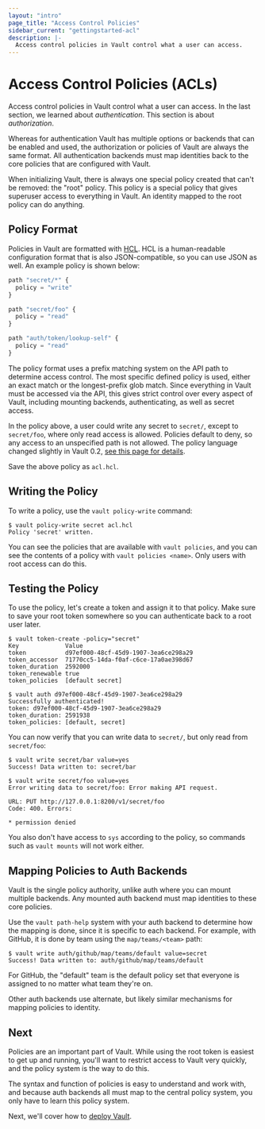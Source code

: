 ```yaml
---
layout: "intro"
page_title: "Access Control Policies"
sidebar_current: "gettingstarted-acl"
description: |-
  Access control policies in Vault control what a user can access.
---
```


# Access Control Policies (ACLs)

Access control policies in Vault control what a user can access. In
the last section, we learned about _authentication_. This section is
about _authorization_.

Whereas for authentication Vault has multiple options or backends that
can be enabled and used, the authorization or policies of Vault are always
the same format. All authentication backends must map identities back to
the core policies that are configured with Vault.

When initializing Vault, there is always one special policy created
that can't be removed: the "root" policy. This policy is a special policy
that gives superuser access to everything in Vault. An identity mapped to
the root policy can do anything.

## Policy Format

Policies in Vault are formatted with
[HCL](https://github.com/hashicorp/hcl). HCL is a human-readable configuration
format that is also JSON-compatible, so you can use JSON as well. An example
policy is shown below:

```javascript
path "secret/*" {
  policy = "write"
}

path "secret/foo" {
  policy = "read"
}

path "auth/token/lookup-self" {
  policy = "read"
}
```

The policy format uses a prefix matching system on the API path
to determine access control. The most specific defined policy is used,
either an exact match or the longest-prefix glob match. Since everything
in Vault must be accessed via the API, this gives strict control over every
aspect of Vault, including mounting backends, authenticating, as well as secret access.

In the policy above, a user could write any secret to `secret/`, except
to `secret/foo`, where only read access is allowed. Policies default to
deny, so any access to an unspecified path is not allowed. The policy
language changed slightly in Vault 0.2, [see this page for details](/docs/concepts/policies.html).

Save the above policy as `acl.hcl`.

## Writing the Policy

To write a policy, use the `vault policy-write` command:

```
$ vault policy-write secret acl.hcl
Policy 'secret' written.
```

You can see the policies that are available with `vault policies`, and you
can see the contents of a policy with `vault policies <name>`. Only users with
root access can do this.

## Testing the Policy

To use the policy, let's create a token and assign it to that policy.
Make sure to save your root token somewhere so you can authenticate
back to a root user later.

```
$ vault token-create -policy="secret"
Key            	Value
token           d97ef000-48cf-45d9-1907-3ea6ce298a29
token_accessor  71770cc5-14da-f0af-c6ce-17a0ae398d67
token_duration  2592000
token_renewable true
token_policies  [default secret]

$ vault auth d97ef000-48cf-45d9-1907-3ea6ce298a29
Successfully authenticated!
token: d97ef000-48cf-45d9-1907-3ea6ce298a29
token_duration: 2591938
token_policies: [default, secret]
```

You can now verify that you can write data to `secret/`, but only
read from `secret/foo`:

```
$ vault write secret/bar value=yes
Success! Data written to: secret/bar

$ vault write secret/foo value=yes
Error writing data to secret/foo: Error making API request.

URL: PUT http://127.0.0.1:8200/v1/secret/foo
Code: 400. Errors:

* permission denied
```

You also don't have access to `sys` according to the policy, so commands
such as `vault mounts` will not work either.

## Mapping Policies to Auth Backends

Vault is the single policy authority, unlike auth where you can mount
multiple backends. Any mounted auth backend must map identities to these
core policies.

Use the `vault path-help` system with your auth backend to determine how the
mapping is done, since it is specific to each backend. For example,
with GitHub, it is done by team using the `map/teams/<team>` path:

```
$ vault write auth/github/map/teams/default value=secret
Success! Data written to: auth/github/map/teams/default
```

For GitHub, the "default" team is the default policy set that everyone
is assigned to no matter what team they're on.

Other auth backends use alternate, but likely similar mechanisms for
mapping policies to identity.

## Next

Policies are an important part of Vault. While using the root token
is easiest to get up and running, you'll want to restrict access to
Vault very quickly, and the policy system is the way to do this.

The syntax and function of policies is easy to understand and work
with, and because auth backends all must map to the central policy system,
you only have to learn this policy system.

Next, we'll cover how to [deploy Vault](/intro/getting-started/deploy.html).
